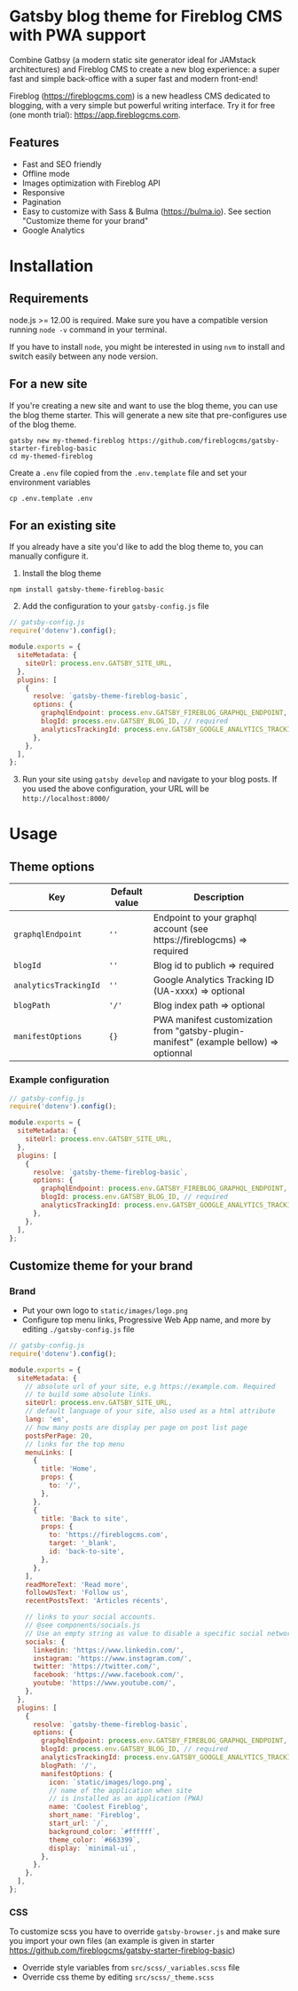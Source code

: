 # Gatsby blog theme for Fireblog CMS with PWA support

Combine Gatbsy (a modern static site generator ideal for JAMstack architectures) and Fireblog CMS to create a new blog experience: a super fast and simple back-office with a super fast and modern front-end!

Fireblog (https://fireblogcms.com) is a new headless CMS dedicated to blogging, with a very simple but powerful writing interface. Try it for free (one month trial): https://app.fireblogcms.com.

## Features

- Fast and SEO friendly
- Offline mode
- Images optimization with Fireblog API
- Responsive
- Pagination
- Easy to customize with Sass & Bulma (https://bulma.io). See section "Customize theme for your brand"
- Google Analytics

# Installation

## Requirements

node.js >= 12.00 is required. Make sure you have a compatible version running `node -v` command in your terminal.

If you have to install `node`, you might be interested in using `nvm` to install and switch easily between any node version.

## For a new site

If you're creating a new site and want to use the blog theme, you can use the blog theme starter. This will generate a new site that pre-configures use of the blog theme.

```shell
gatsby new my-themed-fireblog https://github.com/fireblogcms/gatsby-starter-fireblog-basic
cd my-themed-fireblog
```

Create a `.env` file copied from the `.env.template` file and set your environment variables

```shell
cp .env.template .env
```

## For an existing site

If you already have a site you'd like to add the blog theme to, you can manually configure it.

1. Install the blog theme

```shell
npm install gatsby-theme-fireblog-basic
```

2. Add the configuration to your `gatsby-config.js` file

```js
// gatsby-config.js
require('dotenv').config();

module.exports = {
  siteMetadata: {
    siteUrl: process.env.GATSBY_SITE_URL,
  },
  plugins: [
    {
      resolve: `gatsby-theme-fireblog-basic`,
      options: {
        graphqlEndpoint: process.env.GATSBY_FIREBLOG_GRAPHQL_ENDPOINT, // required
        blogId: process.env.GATSBY_BLOG_ID, // required
        analyticsTrackingId: process.env.GATSBY_GOOGLE_ANALYTICS_TRACKING_ID, // optinonal
      },
    },
  ],
};
```

3. Run your site using `gatsby develop` and navigate to your blog posts. If you used the above configuration, your URL will be `http://localhost:8000/`

# Usage

## Theme options

| Key                   | Default value | Description                                                                            |
| --------------------- | ------------- | -------------------------------------------------------------------------------------- |
| `graphqlEndpoint`     | `''`          | Endpoint to your graphql account (see https://fireblogcms) => required                 |
| `blogId`              | `''`          | Blog id to publich => required                                                         |
| `analyticsTrackingId` | `''`          | Google Analytics Tracking ID (UA-xxxx) => optional                                     |
| `blogPath`            | `'/'`         | Blog index path => optional                                                            |
| `manifestOptions`     | `{}`          | PWA manifest customization from "gatsby-plugin-manifest" (example bellow) => optionnal |

### Example configuration

```js
// gatsby-config.js
require('dotenv').config();

module.exports = {
  siteMetadata: {
    siteUrl: process.env.GATSBY_SITE_URL,
  },
  plugins: [
    {
      resolve: `gatsby-theme-fireblog-basic`,
      options: {
        graphqlEndpoint: process.env.GATSBY_FIREBLOG_GRAPHQL_ENDPOINT, // required
        blogId: process.env.GATSBY_BLOG_ID, // required
        analyticsTrackingId: process.env.GATSBY_GOOGLE_ANALYTICS_TRACKING_ID, // optinonal
      },
    },
  ],
};
```

## Customize theme for your brand

### Brand

- Put your own logo to `static/images/logo.png`
- Configure top menu links, Progressive Web App name, and more by editing `./gatsby-config.js` file

```js
// gatsby-config.js
require('dotenv').config();

module.exports = {
  siteMetadata: {
    // absolute url of your site, e.g https://example.com. Required
    // to build some absolute links.
    siteUrl: process.env.GATSBY_SITE_URL,
    // default language of your site, also used as a html attribute
    lang: 'en',
    // how many posts are display per page on post list page
    postsPerPage: 20,
    // links for the top menu
    menuLinks: [
      {
        title: 'Home',
        props: {
          to: '/',
        },
      },
      {
        title: 'Back to site',
        props: {
          to: 'https://fireblogcms.com',
          target: '_blank',
          id: 'back-to-site',
        },
      },
    ],
    readMoreText: 'Read more',
    followUsText: 'Follow us',
    recentPostsText: 'Articles récents',

    // links to your social accounts.
    // @see components/socials.js
    // Use an empty string as value to disable a specific social network
    socials: {
      linkedin: 'https://www.linkedin.com/',
      instagram: 'https://www.instagram.com/',
      twitter: 'https://twitter.com/',
      facebook: 'https://www.facebook.com/',
      youtube: 'https://www.youtube.com/',
    },
  },
  plugins: [
    {
      resolve: `gatsby-theme-fireblog-basic`,
      options: {
        graphqlEndpoint: process.env.GATSBY_FIREBLOG_GRAPHQL_ENDPOINT, // required
        blogId: process.env.GATSBY_BLOG_ID, // required
        analyticsTrackingId: process.env.GATSBY_GOOGLE_ANALYTICS_TRACKING_ID, // optinonal
        blogPath: '/',
        manifestOptions: {
          icon: `static/images/logo.png`,
          // name of the application when site
          // is installed as an application (PWA)
          name: 'Coolest Fireblog',
          short_name: 'Fireblog',
          start_url: `/`,
          background_color: `#ffffff`,
          theme_color: `#663399`,
          display: `minimal-ui`,
        },
      },
    },
  ],
};
```

### CSS

To customize scss you have to override `gatsby-browser.js` and make sure you import your own files (an example is given in starter https://github.com/fireblogcms/gatsby-starter-fireblog-basic)

- Override style variables from `src/scss/_variables.scss` file
- Override css theme by editing `src/scss/_theme.scss`
